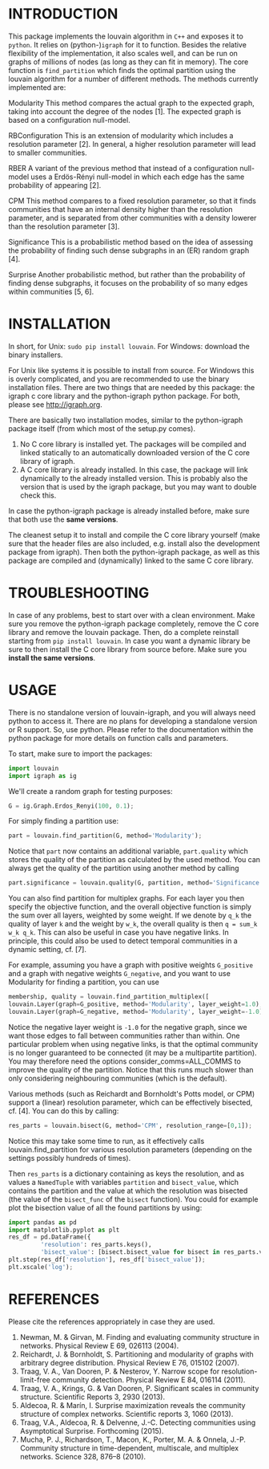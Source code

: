 INTRODUCTION
============

This package implements the louvain algorithm in ``C++`` and exposes it to
``python``. It relies on (python-)``igraph`` for it to function. Besides the
relative flexibility of the implementation, it also scales well, and can be run
on graphs of millions of nodes (as long as they can fit in memory). The core
function is ``find_partition`` which finds the optimal partition using the
louvain algorithm for a number of different methods. The methods currently
implemented are:

Modularity
  This method compares the actual graph to the expected graph, taking into
  account the degree of the nodes [1]. The expected graph is based on a
  configuration null-model.

RBConfiguration
  This is an extension of modularity which includes a resolution parameter [2].
  In general, a higher resolution parameter will lead to smaller communities.

RBER
  A variant of the previous method that instead of a configuration null-model
  uses a Erdös-Rényi null-model in which each edge has the same probability of
  appearing [2].

CPM
  This method compares to a fixed resolution parameter, so that it finds
  communities that have an internal density higher than the resolution
  parameter, and is separated from other communities with a density lowerer than
  the resolution parameter [3].

Significance
  This is a probabilistic method based on the idea of assessing the probability
  of finding such dense subgraphs in an (ER) random graph [4].

Surprise
  Another probabilistic method, but rather than the probability of finding dense
  subgraphs, it focuses on the probability of so many edges within communities
  [5, 6].

INSTALLATION
============

In short, for Unix: ``sudo pip install louvain``.
For Windows: download the binary installers.

For Unix like systems it is possible to install from source. For Windows this is
overly complicated, and you are recommended to use the binary installation files.
There are two things that are needed by this package: the igraph c core library
and the python-igraph python package. For both, please see http://igraph.org.

There are basically two installation modes, similar to the python-igraph package
itself (from which most of the setup.py comes).

1. No C core library is installed yet. The packages will be compiled and linked
   statically to an automatically downloaded version of the C core library of
   igraph.
2. A C core library is already installed. In this case, the package will link
   dynamically to the already installed version. This is probably also the
   version that is used by the igraph package, but you may want to double check
   this.

In case the python-igraph package is already installed before, make sure that
both use the **same versions**.

The cleanest setup it to install and compile the C core library yourself (make
sure that the header files are also included, e.g. install also the development
package from igraph). Then both the python-igraph package, as well as this
package are compiled and (dynamically) linked to the same C core library.

TROUBLESHOOTING
===============

In case of any problems, best to start over with a clean environment. Make sure
you remove the python-igraph package completely, remove the C core library and
remove the louvain package. Then, do a complete reinstall starting from ``pip
install louvain``. In case you want a dynamic library be sure to then install
the C core library from source before. Make sure you **install the same
versions**.

USAGE
=====

There is no standalone version of louvain-igraph, and you will always need
python to access it. There are no plans for developing a standalone version or R
support. So, use python. Please refer to the documentation within the python
package for more details on function calls and parameters.

To start, make sure to import the packages:
```python
import louvain
import igraph as ig
```

We'll create a random graph for testing purposes:
```python
G = ig.Graph.Erdos_Renyi(100, 0.1);
```

For simply finding a partition use:
```python
part = louvain.find_partition(G, method='Modularity');
```

Notice that ``part`` now contains an additional variable, ``part.quality`` which
stores the quality of the partition as calculated by the used method. You can
always get the quality of the partition using another method by calling
```python
part.significance = louvain.quality(G, partition, method='Significance');
```

You can also find partition for multiplex graphs. For each layer you then
specify the objective function, and the overall objective function is simply the
sum over all layers, weighted by some weight. If we denote by ``q_k`` the quality
of layer ``k`` and the weight by ``w_k``, the overall quality is then ``q = sum_k
w_k q_k``.  This can also be useful in case you have negative links. In
principle, this could also be used to detect temporal communities in a dynamic
setting, cf. [7].

For example, assuming you have a graph with positive weights ``G_positive`` and
a graph with negative weights ``G_negative``, and you want to use Modularity for
finding a partition, you can use
```python
membership, quality = louvain.find_partition_multiplex([
louvain.Layer(graph=G_positive, method='Modularity', layer_weight=1.0),
louvain.Layer(graph=G_negative, method='Modularity', layer_weight=-1.0)])
```

Notice the negative layer weight is ``-1.0`` for the negative graph, since we
want those edges to fall between communities rather than within. One particular
problem when using negative links, is that the optimal community is no longer
guaranteed to be connected (it may be a multipartite partition). You may
therefore need the options consider_comms=ALL_COMMS to improve the quality of
the partition. Notice that this runs much slower than only considering
neighbouring communities (which is the default).

Various methods (such as Reichardt and Bornholdt's Potts model, or CPM) support
a (linear) resolution parameter, which can be effectively bisected, cf. [4]. You
can do this by calling:
```python
res_parts = louvain.bisect(G, method='CPM', resolution_range=[0,1]);
```
Notice this may take some time to run, as it effectively calls
louvain.find_partition for various resolution parameters (depending on the
settings possibly hundreds of times).

Then ``res_parts`` is a dictionary containing as keys the resolution, and as
values a ``NamedTuple`` with variables ``partition`` and ``bisect_value``, which
contains the partition and the value at which the resolution was bisected (the
value of the ``bisect_func`` of the ``bisect`` function). You could for example
plot the bisection value of all the found partitions by using:
```python
import pandas as pd
import matplotlib.pyplot as plt
res_df = pd.DataFrame({
         'resolution': res_parts.keys(),
         'bisect_value': [bisect.bisect_value for bisect in res_parts.values()]});
plt.step(res_df['resolution'], res_df['bisect_value']);
plt.xscale('log');
```

REFERENCES
==========

Please cite the references appropriately in case they are used.

1. Newman, M. & Girvan, M. Finding and evaluating community structure in networks.
   Physical Review E 69, 026113 (2004).
2. Reichardt, J. & Bornholdt, S. Partitioning and modularity of graphs with arbitrary
   degree distribution. Physical Review E 76, 015102 (2007).
3. Traag, V. A., Van Dooren, P. & Nesterov, Y. Narrow scope for resolution-limit-free
   community detection. Physical Review E 84, 016114 (2011).
4. Traag, V. A., Krings, G. & Van Dooren, P. Significant scales in community structure.
   Scientific Reports 3, 2930 (2013).
5. Aldecoa, R. & Marín, I. Surprise maximization reveals the community structure
   of complex networks. Scientific reports 3, 1060 (2013).
6. Traag, V.A., Aldecoa, R. & Delvenne, J.-C. Detecting communities using Asymptotical
   Surprise. Forthcoming (2015).
7. Mucha, P. J., Richardson, T., Macon, K., Porter, M. A. & Onnela, J.-P.
   Community structure in time-dependent, multiscale, and multiplex networks.
   Science 328, 876–8 (2010).
